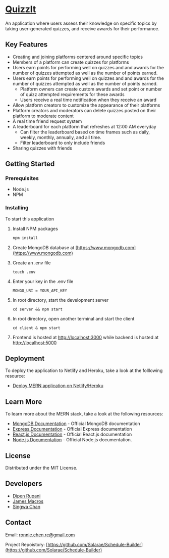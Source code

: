 # [QuizzIt](https://quizz-it.netlify.app)

An application where users assess their knowledge on specific topics by taking user-generated quizzes, and receive awards for their performance.

## Key Features

- Creating and joining platforms centered around specific topics
- Members of a platform can create quizzes for platforms
- Users earn points for performing well on quizzes and and awards for the number of quizzes attempted as well as the number of points earned.
- Users earn points for performing well on quizzes and and awards for the number of quizzes attempted as well as the number of points earned.
  - Platform owners can create custom awards and set point or number of quizz attempted requirements for these awards
  - Users receive a real time notification when they receive an award
- Allow platform creators to customize the appearance of their platforms
- Platform creators and moderators can delete quizzes posted on their platform to moderate content
- A real time friend request system
- A leaderboard for each platform that refreshes at 12:00 AM everyday
  - Can filter the leaderboard based on time frames such as daily, weekly, monthly, annually, and all time.
  - Filter leaderboard to only include friends
- Sharing quizzes with friends

## Getting Started

### Prerequisites

- Node.js
- NPM

### Installing

To start this application

1. Install NPM packages
   ```sh
   npm install
   ```
2. Create MongoDB database at [https://www.mongodb.com](https://www.mongodb.com)

3. Create an .env file
   ```
   touch .env
   ```
4. Enter your key in the .env file
   ```
   MONGO_URI = YOUR_API_KEY
   ```
5. In root directory, start the development server
   ```
   cd server && npm start
   ```
6. In root directory, open another terminal and start the client
   ```
   cd client & npm start
   ```
7. Frontend is hosted at [http://localhost:3000](http://localhost:3000) while backend is hosted at [http://localhost:5000](http://localhost:5000)

## Deployment

To deploy the application to Netlify and Heroku, take a look at the folllowing resource:

- [Deploy MERN application on Netlify/Heroku](https://dev.to/stlnick/how-to-deploy-a-full-stack-mern-app-with-heroku-netlify-ncb)

## Learn More

To learn more about the MERN stack, take a look at the following resources:

- [MongoDB Documentation](https://docs.mongodb.com) - Official MongoDB documentation
- [Express Documentation](https://expressjs.com/en/5x/api.html) - Official Express documentation
- [React.js Documentation](https://reactjs.org/docs/getting-started.html) - Official React.js documentation
- [Node.js Documentation](https://nodejs.org/en/docs/) - Official Node.js documentation.

## License

Distributed under the MIT License.

## Developers

- [Dipen Rupani](https://github.com/dipenR)
- [James Macros](https://github.com/jmarcos135)
- [Singwa Chan](https://github.com/SWChan01)

## Contact

Email: [ronnie.chen.rc@gmail.com](ronnie.chen.rc@gmail.com)

Project Repoistory: [https://github.com/Solarae/Schedule-Builder](https://github.com/Solarae/Schedule-Builder)
